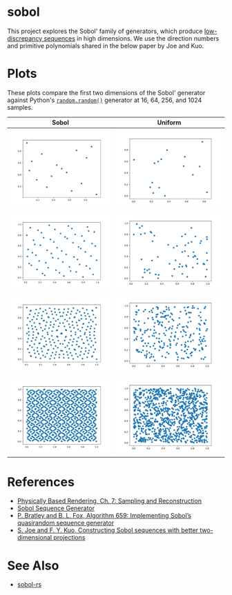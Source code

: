# sobol

This project explores the Sobol' family of generators, which produce
[low-discrepancy sequences][lds] in high dimensions. We use the direction
numbers and primitive polynomials shared in the below paper by Joe and Kuo.

# Plots

These plots compare the first two dimensions of the Sobol' generator against
Python's [`random.random()`][rnd] generator at 16, 64, 256, and 1024 samples.

| Sobol                                  | Uniform                                     |
|----------------------------------------|---------------------------------------------|
| ![sobol-16](./assets/sobol-16.png)     | ![uniform-16](./assets/uniform-16.png)      |
| ![sobol-64](./assets/sobol-64.png)     | ![uniform-64](./assets/uniform-64.png)      |
| ![sobol-256](./assets/sobol-256.png)   | ![uniform-256](./assets/uniform-256.png)    |
| ![sobol-1024](./assets/sobol-1024.png) | ![uniform-1024](./assets/uniform-1024.png)  |

# References

- [Physically Based Rendering, Ch. 7: Sampling and Reconstruction][pbr]
- [Sobol Sequence Generator][web]
- [P. Bratley and B. L. Fox, Algorithm 659: Implementing Sobol’s quasirandom sequence generator][imp]
- [S. Joe and F. Y. Kuo, Constructing Sobol sequences with better two-dimensional projections][css]

# See Also

- [sobol-rs][sr]

[lds]: https://en.wikipedia.org/wiki/Low-discrepancy_sequence
[rnd]: https://docs.python.org/3/library/random.html#random.random
[pbr]: http://www.pbr-book.org/3ed-2018/Sampling_and_Reconstruction.html
[web]: https://web.maths.unsw.edu.au/~fkuo/sobol/index.html
[imp]: https://dl.acm.org/doi/10.1145/42288.214372
[css]: https://www.semanticscholar.org/paper/Constructing-Sobol-Sequences-with-Better-Joe-Kuo/e053815647cf7bbc7df4f4fafb1ceed8e1b5008d
[sr]: https://github.com/wsiegenthaler/sobol-rs
